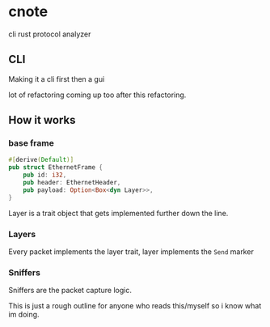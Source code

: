 # cnote
cli rust protocol analyzer

## CLI
Making it a cli first then a gui

lot of refactoring coming up too after this refactoring.

## How it works

### base frame
```rust
#[derive(Default)]
pub struct EthernetFrame {
    pub id: i32,
    pub header: EthernetHeader,
    pub payload: Option<Box<dyn Layer>>,
}
```
Layer is a trait object that gets implemented further down the line.

### Layers
Every packet implements the layer trait, layer implements the ```Send``` marker

### Sniffers
Sniffers are the packet capture logic. 

This is just a rough outline for anyone who reads this/myself so i know what im doing.
